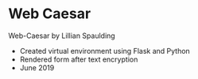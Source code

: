 # Web Caesar
Web-Caesar by Lillian Spaulding

- Created virtual environment using Flask and Python
- Rendered form after text encryption
- June 2019
